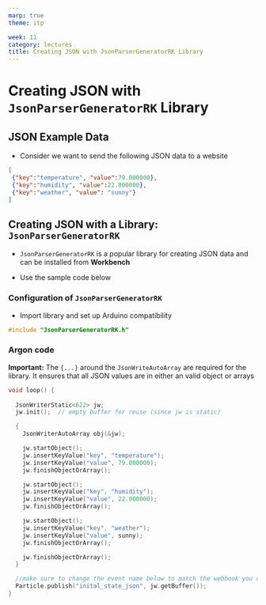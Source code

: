 ```yaml
---
marp: true
theme: itp

week: 11
category: lectures
title: Creating JSON with JsonParserGeneratorRK Library
---
```


<!-- headingDivider: 2 -->

# Creating JSON with `JsonParserGeneratorRK` Library

## JSON Example Data

- Consider we want to send the following JSON data to a website

```json
[
 {"key":"temperature", "value":79.000000},
 {"key":"humidity", "value":22.000000},
 {"key":"weather", "value": "sunny"}
]
```

## Creating JSON with a Library:  `JsonParserGeneratorRK` 

- `JsonParserGeneratorRK` is a popular library for creating JSON data and can be installed from **Workbench**

* Use the sample code below

### Configuration of `JsonParserGeneratorRK`

- Import library and set up Arduino compatibility

```c++
#include "JsonParserGeneratorRK.h"  
```

### Argon code

**Important:** The `{...}` around the `JsonWriteAutoArray` are required for the library. It ensures that all JSON values are in either an valid object or arrays

```c++
void loop() {
    
  JsonWriterStatic<622> jw;
  jw.init();  // empty buffer for reuse (since jw is static)

  {
    JsonWriterAutoArray obj(&jw);

    jw.startObject();
    jw.insertKeyValue("key", "temperature");
    jw.insertKeyValue("value", 79.000000);
    jw.finishObjectOrArray();

    jw.startObject();
    jw.insertKeyValue("key", "humidity");
    jw.insertKeyValue("value", 22.000000);
    jw.finishObjectOrArray();

    jw.startObject();
    jw.insertKeyValue("key", "weather");
    jw.insertKeyValue("value", sunny);
    jw.finishObjectOrArray();

    jw.finishObjectOrArray();
  }

  //make sure to change the event name below to match the webhook you created  
  Particle.publish("inital_state_json", jw.getBuffer());
}
```


